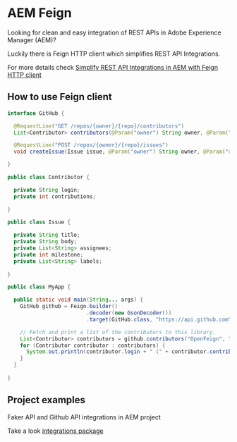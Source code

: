 # AEM Feign 

Looking for clean and easy integration of REST APIs in Adobe Experience Manager (AEM)? 

Luckily there is Feign HTTP client which simplifies REST API Integrations. 

For more details check [Simplify REST API Integrations in AEM with Feign HTTP client](https://devz.life/blog/rest-api-integration-with-feign-http-client/)

## How to use Feign client
```java
interface GitHub {

  @RequestLine("GET /repos/{owner}/{repo}/contributors")
  List<Contributor> contributors(@Param("owner") String owner, @Param("repo") String repo);

  @RequestLine("POST /repos/{owner}/{repo}/issues")
  void createIssue(Issue issue, @Param("owner") String owner, @Param("repo") String repo);

}

public class Contributor {

  private String login;
  private int contributions;
  
}

public class Issue {

  private String title;
  private String body;
  private List<String> assignees;
  private int milestone;
  private List<String> labels;
  
}

public class MyApp {

  public static void main(String... args) {
    GitHub github = Feign.builder()
                         .decoder(new GsonDecoder())
                         .target(GitHub.class, "https://api.github.com");

    // Fetch and print a list of the contributors to this library.
    List<Contributor> contributors = github.contributors("OpenFeign", "feign");
    for (Contributor contributor : contributors) {
      System.out.println(contributor.login + " (" + contributor.contributions + ")");
    }
  }
  
}
```

## Project examples
Faker API and Github API integrations in AEM project

Take a look [integrations package](https://github.com/mkovacek/aem-feign/tree/develop/core/src/main/java/com/mkovacek/aem/core/integrations)
